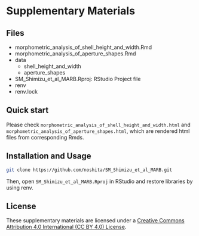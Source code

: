 # Supplementary Materials

## Files
* morphometric_analysis_of_shell_height_and_width.Rmd
* morphometric_analysis_of_aperture_shapes.Rmd
* data
  * shell_height_and_width
  * aperture_shapes
* SM_Shimizu_et_al_MARB.Rproj: RStudio Project file
* renv
* renv.lock

## Quick start
Please check `morphometric_analysis_of_shell_height_and_width.html` and `morphometric_analysis_of_aperture_shapes.html`, which are rendered html files from corresponding Rmds.

## Installation and Usage

```sh
git clone https://github.com/noshita/SM_Shimizu_et_al_MARB.git
```

Then, open `SM_Shimizu_et_al_MARB.Rproj` in RStudio and restore libraries by using renv.

## License
These supplementary materials are licensed under a [Creative Commons Attribution 4.0 International (CC BY 4.0) License](https://creativecommons.org/licenses/by/4.0/legalcode).
